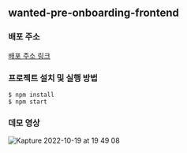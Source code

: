 ## wanted-pre-onboarding-frontend
### 배포 주소
[배포 주소 링크](https://wanted-pre-onboarding-frontend-eta.vercel.app/)
### 프로젝트 설치 및 실행 방법

```
$ npm install
$ npm start
```

### 데모 영상
![Kapture 2022-10-19 at 19 49 08](https://user-images.githubusercontent.com/96093996/196672699-91b8e668-2a07-489b-a665-85339bdff493.gif)
